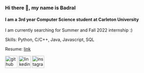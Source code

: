 ### Hi there 👋, my name is Badral
#### I am a 3rd year Computer Science student at Carleton University
I am currently searching for Summer and Fall 2022 internship :)

Skills: Python, C/C++, Java, Javascript, SQL

Resume: [link](https://github.com/badral-kh/resume/raw/main/Badral_Khurelbaatar_Resume.pdf)


[<img src='https://cdn.jsdelivr.net/npm/simple-icons@3.0.1/icons/github.svg' alt='github' height='40'>](https://github.com/badral-kh)  [<img src='https://cdn.jsdelivr.net/npm/simple-icons@3.0.1/icons/linkedin.svg' alt='linkedin' height='40'>](https://www.linkedin.com/in/badral/)  [<img src='https://cdn.jsdelivr.net/npm/simple-icons@3.0.1/icons/instagram.svg' alt='instagram' height='40'>](https://www.instagram.com/badral0318/)  






